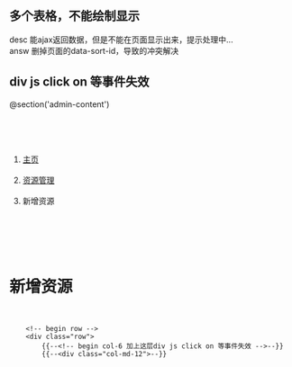 ## 多个表格，不能绘制显示
desc 能ajax返回数据，但是不能在页面显示出来，提示处理中...  
answ 删掉页面的data-sort-id，导致的冲突解决  
## div js click on 等事件失效
@section('admin-content')  
    <div id="content" class="content">  
        <!-- begin breadcrumb -->  
        <ol class="breadcrumb pull-right">  
            <li><a href="javascript:;">主页</a></li>  
            <li><a href="javascript:;">资源管理</a></li>  
            <li class="active">新增资源</li>  
        </ol>  
        <!-- end breadcrumb -->  
        <!-- begin page-header -->  
        <h1 class="page-header">新增资源 <small></small></h1>  
        <!-- end page-header -->  
  
        <!-- begin row -->  
        <div class="row">  
            {{--<!-- begin col-6 加上这层div js click on 等事件失效 -->--}}  
            {{--<div class="col-md-12">--}}  
